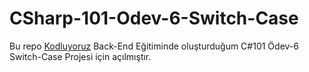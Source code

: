 ﻿# CSharp-101-Odev-6-Switch-Case
Bu repo [Kodluyoruz](https://www.kodluyoruz.org) Back-End Eğitiminde oluşturduğum  C#101 Ödev-6 Switch-Case Projesi için açılmıştır.
